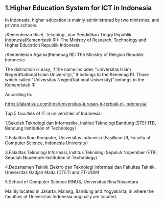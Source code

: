 ## 1.Higher Education System for ICT in Indonesia


In Indonesia, higher education is mainly administrated by two ministries, and private schools. 


/Kementerian Riset, Teknologi, dan Pendidikan Tinggi Republik Indonesia(Kemenristek RI): The Ministry of Research, Technology and Higher Education Republik Indonesia


/Kementerian Agama(Kemenag RI): The Ministry of Religion Republik Indonesia


The distinction is easy, if the name includes “Universitas Islam Negeri(National Islam University),” it belongs to the Kemenag RI. Those which called “Universitas Negeri(National University)” belongs to the Kemenristek RI


According to:


https://jalantikus.com/tips/universitas-jurusan-it-terbaik-di-indonesia/


Top 5 faculties of IT in universities of Indonesia:


1.Sekolah Teknologi dan Informatika, Institut Teknologi Bandung (STEI-ITB, Bandung Institution of Technology)


2.Fakultas Ilmu Komputer, Universitas Indonesia (Fasilkom UI, Faculty of Computer Science, Indonesia University)


3.Fakultas Teknologi Informasi, Institus Teknologi Sepuluh Nopember (FTIF, Sepuluh Nopember Institution of Technology)


4.Departemen Teknik Elektro dan Teknologi Informasi dan Fakultas Teknik, Universitas Gadjah Mada (DTETI and FT-UGM)


5.School of Computer Science BINUS, Universitas Bina Nusantara


Mainly located in Jakarta, Malang, Bandung and Yogyakarta, in where the faculties of Universitas Indonesia originally are located.
